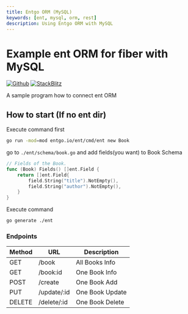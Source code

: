 ```yaml
---
title: Entgo ORM (MySQL)
keywords: [ent, mysql, orm, rest]
description: Using Entgo ORM with MySQL
---
```


# Example ent ORM for fiber with MySQL

[![Github](https://img.shields.io/static/v1?label=&message=Github&color=2ea44f&style=for-the-badge&logo=github)](https://github.com/khulnasoft/recipes/tree/master/ent-mysql) [![StackBlitz](https://img.shields.io/static/v1?label=&message=StackBlitz&color=2ea44f&style=for-the-badge&logo=StackBlitz)](https://stackblitz.com/github/khulnasoft/recipes/tree/master/ent-mysql)

A sample program how to connect ent ORM

## How to start (If no ent dir)
Execute command first
```bash
go run -mod=mod entgo.io/ent/cmd/ent new Book
```
go to `./ent/schema/book.go` and add fields(you want) to Book Schema
```go
// Fields of the Book.
func (Book) Fields() []ent.Field {
	return []ent.Field{
		field.String("title").NotEmpty(),
		field.String("author").NotEmpty(),
	}
}
```
Execute command
```bash
go generate ./ent
```

### Endpoints

| Method | URL         | Description     |
|--------|-------------|-----------------|
| GET    | /book       | All Books Info  |
| GET    | /book:id    | One Book Info   |
| POST   | /create     | One Book Add    |
| PUT    | /update/:id | One Book Update |
| DELETE | /delete/:id | One Book Delete |
